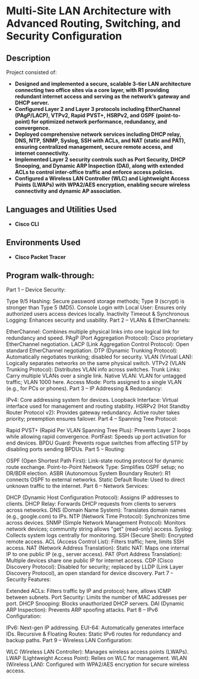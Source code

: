 <h1>Multi-Site LAN Architecture with Advanced Routing, Switching, and Security Configuration </h1>



<h2>Description</h2>
Project consisted of: 

- <b>Designed and implemented a secure, scalable 3-tier LAN architecture connecting two office sites via a core layer, with R1 providing redundant internet access and serving as the network’s gateway and DHCP server.</b>
- <b>Configured Layer 2 and Layer 3 protocols including EtherChannel (PAgP/LACP), VTPv2, Rapid PVST+, HSRPv2, and OSPF (point-to-point) for optimized network performance, redundancy, and convergence.</b>
- <b>Deployed comprehensive network services including DHCP relay, DNS, NTP, SNMP, Syslog, SSH with ACLs, and NAT (static and PAT), ensuring centralized management, secure remote access, and internet connectivity.</b>
- <b>Implemented Layer 2 security controls such as Port Security, DHCP Snooping, and Dynamic ARP Inspection (DAI), along with extended ACLs to control inter-office traffic and enforce access policies.</b>
- <b>Configured a Wireless LAN Controller (WLC) and Lightweight Access Points (LWAPs) with WPA2/AES encryption, enabling secure wireless connectivity and dynamic AP association.</b>

<h2>Languages and Utilities Used</h2>

- <b>Cisco CLI</b> 


<h2>Environments Used </h2>

- <b>Cisco Packet Tracer</b> 


<h2>Program walk-through:</h2>

Part 1 – Device Security:

Type 9/5 Hashing: Secure password storage methods; Type 9 (scrypt) is stronger than Type 5 (MD5).
Console Login with Local User: Ensures only authorized users access devices locally.
Inactivity Timeout & Synchronous Logging: Enhances security and usability.
Part 2 – VLANs & EtherChannels:

EtherChannel: Combines multiple physical links into one logical link for redundancy and speed.
PAgP (Port Aggregation Protocol): Cisco proprietary EtherChannel negotiation.
LACP (Link Aggregation Control Protocol): Open standard EtherChannel negotiation.
DTP (Dynamic Trunking Protocol): Automatically negotiates trunking; disabled for security.
VLAN (Virtual LAN): Logically separates networks on the same physical switch.
VTPv2 (VLAN Trunking Protocol): Distributes VLAN info across switches.
Trunk Links: Carry multiple VLANs over a single link.
Native VLAN: VLAN for untagged traffic; VLAN 1000 here.
Access Mode: Ports assigned to a single VLAN (e.g., for PCs or phones).
Part 3 – IP Addressing & Redundancy:

IPv4: Core addressing system for devices.
Loopback Interface: Virtual interface used for management and routing stability.
HSRPv2 (Hot Standby Router Protocol v2): Provides gateway redundancy. Active router takes priority; preemption ensures failover.
Part 4 – Spanning Tree Protocol:

Rapid PVST+ (Rapid Per VLAN Spanning Tree Plus): Prevents Layer 2 loops while allowing rapid convergence.
PortFast: Speeds up port activation for end devices.
BPDU Guard: Prevents rogue switches from affecting STP by disabling ports sending BPDUs.
Part 5 – Routing:

OSPF (Open Shortest Path First): Link-state routing protocol for dynamic route exchange.
Point-to-Point Network Type: Simplifies OSPF setup; no DR/BDR election.
ASBR (Autonomous System Boundary Router): R1 connects OSPF to external networks.
Static Default Route: Used to direct unknown traffic to the internet.
Part 6 – Network Services:

DHCP (Dynamic Host Configuration Protocol): Assigns IP addresses to clients.
DHCP Relay: Forwards DHCP requests from clients to servers across networks.
DNS (Domain Name System): Translates domain names (e.g., google.com) to IPs.
NTP (Network Time Protocol): Synchronizes time across devices.
SNMP (Simple Network Management Protocol): Monitors network devices; community string allows "get" (read-only) access.
Syslog: Collects system logs centrally for monitoring.
SSH (Secure Shell): Encrypted remote access.
ACL (Access Control List): Filters traffic; here, limits SSH access.
NAT (Network Address Translation):
Static NAT: Maps one internal IP to one public IP (e.g., server access).
PAT (Port Address Translation): Multiple devices share one public IP for internet access.
CDP (Cisco Discovery Protocol): Disabled for security; replaced by LLDP (Link Layer Discovery Protocol), an open standard for device discovery.
Part 7 – Security Features:

Extended ACLs: Filters traffic by IP and protocol; here, allows ICMP between subnets.
Port Security: Limits the number of MAC addresses per port.
DHCP Snooping: Blocks unauthorized DHCP servers.
DAI (Dynamic ARP Inspection): Prevents ARP spoofing attacks.
Part 8 – IPv6 Configuration:

IPv6: Next-gen IP addressing.
EUI-64: Automatically generates interface IDs.
Recursive & Floating Routes: Static IPv6 routes for redundancy and backup paths.
Part 9 – Wireless LAN Configuration:

WLC (Wireless LAN Controller): Manages wireless access points (LWAPs).
LWAP (Lightweight Access Point): Relies on WLC for management.
WLAN (Wireless LAN): Configured with WPA2/AES encryption for secure wireless access.
